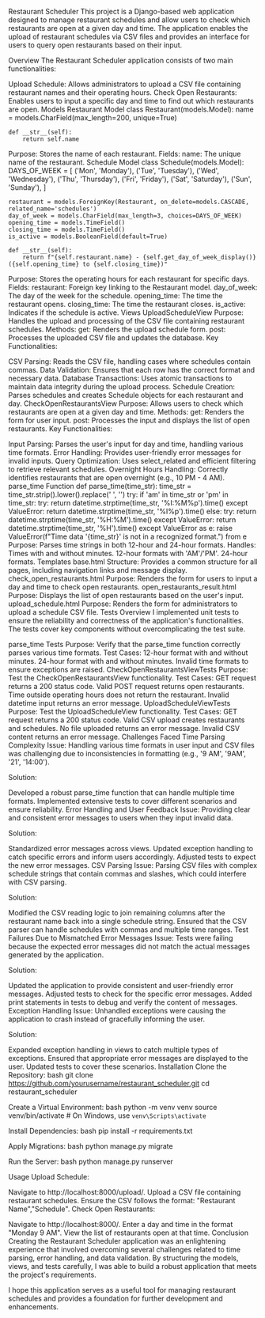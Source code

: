 Restaurant Scheduler
This project is a Django-based web application designed to manage restaurant schedules and allow users to check which restaurants are open at a given day and time. The application enables the upload of restaurant schedules via CSV files and provides an interface for users to query open restaurants based on their input.

Overview
The Restaurant Scheduler application consists of two main functionalities:

Upload Schedule: Allows administrators to upload a CSV file containing restaurant names and their operating hours.
Check Open Restaurants: Enables users to input a specific day and time to find out which restaurants are open.
Models
Restaurant Model
class Restaurant(models.Model):
    name = models.CharField(max_length=200, unique=True)

    def __str__(self):
        return self.name
Purpose: Stores the name of each restaurant.
Fields:
name: The unique name of the restaurant.
Schedule Model
class Schedule(models.Model):
    DAYS_OF_WEEK = [
        ('Mon', 'Monday'),
        ('Tue', 'Tuesday'),
        ('Wed', 'Wednesday'),
        ('Thu', 'Thursday'),
        ('Fri', 'Friday'),
        ('Sat', 'Saturday'),
        ('Sun', 'Sunday'),
    ]

    restaurant = models.ForeignKey(Restaurant, on_delete=models.CASCADE, related_name='schedules')
    day_of_week = models.CharField(max_length=3, choices=DAYS_OF_WEEK)
    opening_time = models.TimeField()
    closing_time = models.TimeField()
    is_active = models.BooleanField(default=True)

    def __str__(self):
        return f"{self.restaurant.name} - {self.get_day_of_week_display()} ({self.opening_time} to {self.closing_time})"
Purpose: Stores the operating hours for each restaurant for specific days.
Fields:
restaurant: Foreign key linking to the Restaurant model.
day_of_week: The day of the week for the schedule.
opening_time: The time the restaurant opens.
closing_time: The time the restaurant closes.
is_active: Indicates if the schedule is active.
Views
UploadScheduleView
Purpose: Handles the upload and processing of the CSV file containing restaurant schedules.
Methods:
get: Renders the upload schedule form.
post: Processes the uploaded CSV file and updates the database.
Key Functionalities:

CSV Parsing: Reads the CSV file, handling cases where schedules contain commas.
Data Validation: Ensures that each row has the correct format and necessary data.
Database Transactions: Uses atomic transactions to maintain data integrity during the upload process.
Schedule Creation: Parses schedules and creates Schedule objects for each restaurant and day.
CheckOpenRestaurantsView
Purpose: Allows users to check which restaurants are open at a given day and time.
Methods:
get: Renders the form for user input.
post: Processes the input and displays the list of open restaurants.
Key Functionalities:

Input Parsing: Parses the user's input for day and time, handling various time formats.
Error Handling: Provides user-friendly error messages for invalid inputs.
Query Optimization: Uses select_related and efficient filtering to retrieve relevant schedules.
Overnight Hours Handling: Correctly identifies restaurants that are open overnight (e.g., 10 PM - 4 AM).
parse_time Function
def parse_time(time_str):
    time_str = time_str.strip().lower().replace(' ', '')
    try:
        if 'am' in time_str or 'pm' in time_str:
            try:
                return datetime.strptime(time_str, '%I:%M%p').time()
            except ValueError:
                return datetime.strptime(time_str, '%I%p').time()
        else:
            try:
                return datetime.strptime(time_str, '%H:%M').time()
            except ValueError:
                return datetime.strptime(time_str, '%H').time()
    except ValueError as e:
        raise ValueError(f"Time data '{time_str}' is not in a recognized format.") from e
Purpose: Parses time strings in both 12-hour and 24-hour formats.
Handles:
Times with and without minutes.
12-hour formats with 'AM'/'PM'.
24-hour formats.
Templates
base.html
Structure: Provides a common structure for all pages, including navigation links and message display.
check_open_restaurants.html
Purpose: Renders the form for users to input a day and time to check open restaurants.
open_restaurants_result.html
Purpose: Displays the list of open restaurants based on the user's input.
upload_schedule.html
Purpose: Renders the form for administrators to upload a schedule CSV file.
Tests
Overview
I implemented unit tests to ensure the reliability and correctness of the application's functionalities. The tests cover key components without overcomplicating the test suite.

parse_time Tests
Purpose: Verify that the parse_time function correctly parses various time formats.
Test Cases:
12-hour format with and without minutes.
24-hour format with and without minutes.
Invalid time formats to ensure exceptions are raised.
CheckOpenRestaurantsViewTests
Purpose: Test the CheckOpenRestaurantsView functionality.
Test Cases:
GET request returns a 200 status code.
Valid POST request returns open restaurants.
Time outside operating hours does not return the restaurant.
Invalid datetime input returns an error message.
UploadScheduleViewTests
Purpose: Test the UploadScheduleView functionality.
Test Cases:
GET request returns a 200 status code.
Valid CSV upload creates restaurants and schedules.
No file uploaded returns an error message.
Invalid CSV content returns an error message.
Challenges Faced
Time Parsing Complexity
Issue: Handling various time formats in user input and CSV files was challenging due to inconsistencies in formatting (e.g., '9 AM', '9AM', '21', '14:00').

Solution:

Developed a robust parse_time function that can handle multiple time formats.
Implemented extensive tests to cover different scenarios and ensure reliability.
Error Handling and User Feedback
Issue: Providing clear and consistent error messages to users when they input invalid data.

Solution:

Standardized error messages across views.
Updated exception handling to catch specific errors and inform users accordingly.
Adjusted tests to expect the new error messages.
CSV Parsing
Issue: Parsing CSV files with complex schedule strings that contain commas and slashes, which could interfere with CSV parsing.

Solution:

Modified the CSV reading logic to join remaining columns after the restaurant name back into a single schedule string.
Ensured that the CSV parser can handle schedules with commas and multiple time ranges.
Test Failures Due to Mismatched Error Messages
Issue: Tests were failing because the expected error messages did not match the actual messages generated by the application.

Solution:

Updated the application to provide consistent and user-friendly error messages.
Adjusted tests to check for the specific error messages.
Added print statements in tests to debug and verify the content of messages.
Exception Handling
Issue: Unhandled exceptions were causing the application to crash instead of gracefully informing the user.

Solution:

Expanded exception handling in views to catch multiple types of exceptions.
Ensured that appropriate error messages are displayed to the user.
Updated tests to cover these scenarios.
Installation
Clone the Repository:
bash git clone https://github.com/yourusername/restaurant_scheduler.git cd restaurant_scheduler

Create a Virtual Environment:
bash python -m venv venv source venv/bin/activate # On Windows, use `venv\Scripts\activate`

Install Dependencies:
bash pip install -r requirements.txt

Apply Migrations:
bash python manage.py migrate

Run the Server:
bash python manage.py runserver

Usage
Upload Schedule:

Navigate to http://localhost:8000/upload/.
Upload a CSV file containing restaurant schedules.
Ensure the CSV follows the format: "Restaurant Name","Schedule".
Check Open Restaurants:

Navigate to http://localhost:8000/.
Enter a day and time in the format "Monday 9 AM".
View the list of restaurants open at that time.
Conclusion
Creating the Restaurant Scheduler application was an enlightening experience that involved overcoming several challenges related to time parsing, error handling, and data validation. By structuring the models, views, and tests carefully, I was able to build a robust application that meets the project's requirements.

I hope this application serves as a useful tool for managing restaurant schedules and provides a foundation for further development and enhancements.